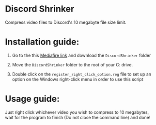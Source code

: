# Discord Shrinker
Compress video files to Discord's 10 megabyte file size limit.


# Installation guide:

1. Go to the this [Mediafire link](https://www.mediafire.com/folder/eng4j8hpoupkp/DiscordShrinker) and download the `DiscordShrinker` folder

2. Move the `DiscordShrinker` folder to the root of your C: drive.

5. Double click on the `register_right_click_option.reg` file to set up an option on the Windows right-click menu in order to use this script

# Usage guide:

Just right click whichever video you wish to compress to 10 megabytes, wait for the program to finish (Do not close the command line) and done!
